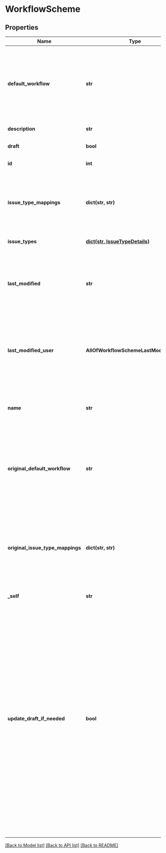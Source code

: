 # WorkflowScheme

## Properties
Name | Type | Description | Notes
------------ | ------------- | ------------- | -------------
**default_workflow** | **str** | The name of the default workflow for the workflow scheme. The default workflow has *All Unassigned Issue Types* assigned to it in Jira. If &#x60;defaultWorkflow&#x60; is not specified when creating a workflow scheme, it is set to *Jira Workflow (jira)*. | [optional] 
**description** | **str** | The description of the workflow scheme. | [optional] 
**draft** | **bool** | Whether the workflow scheme is a draft or not. | [optional] 
**id** | **int** | The ID of the workflow scheme. | [optional] 
**issue_type_mappings** | **dict(str, str)** | The issue type to workflow mappings, where each mapping is an issue type ID and workflow name pair. Note that an issue type can only be mapped to one workflow in a workflow scheme. | [optional] 
**issue_types** | [**dict(str, IssueTypeDetails)**](IssueTypeDetails.md) | The issue types available in Jira. | [optional] 
**last_modified** | **str** | The date-time that the draft workflow scheme was last modified. A modification is a change to the issue type-project mappings only. This property does not apply to non-draft workflows. | [optional] 
**last_modified_user** | **AllOfWorkflowSchemeLastModifiedUser** | The user that last modified the draft workflow scheme. A modification is a change to the issue type-project mappings only. This property does not apply to non-draft workflows. | [optional] 
**name** | **str** | The name of the workflow scheme. The name must be unique. The maximum length is 255 characters. Required when creating a workflow scheme. | [optional] 
**original_default_workflow** | **str** | For draft workflow schemes, this property is the name of the default workflow for the original workflow scheme. The default workflow has *All Unassigned Issue Types* assigned to it in Jira. | [optional] 
**original_issue_type_mappings** | **dict(str, str)** | For draft workflow schemes, this property is the issue type to workflow mappings for the original workflow scheme, where each mapping is an issue type ID and workflow name pair. Note that an issue type can only be mapped to one workflow in a workflow scheme. | [optional] 
**_self** | **str** |  | [optional] 
**update_draft_if_needed** | **bool** | Whether to create or update a draft workflow scheme when updating an active workflow scheme. An active workflow scheme is a workflow scheme that is used by at least one project. The following examples show how this property works:   *  Update an active workflow scheme with &#x60;updateDraftIfNeeded&#x60; set to &#x60;true&#x60;: If a draft workflow scheme exists, it is updated. Otherwise, a draft workflow scheme is created.  *  Update an active workflow scheme with &#x60;updateDraftIfNeeded&#x60; set to &#x60;false&#x60;: An error is returned, as active workflow schemes cannot be updated.  *  Update an inactive workflow scheme with &#x60;updateDraftIfNeeded&#x60; set to &#x60;true&#x60;: The workflow scheme is updated, as inactive workflow schemes do not require drafts to update.  Defaults to &#x60;false&#x60;. | [optional] 

[[Back to Model list]](../README.md#documentation-for-models) [[Back to API list]](../README.md#documentation-for-api-endpoints) [[Back to README]](../README.md)

